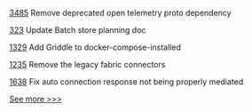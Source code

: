 
[3485](https://github.com/hyperledger/besu/pull/3485) Remove deprecated open telemetry proto dependency

[323](https://github.com/hyperledger/grid-docs/pull/323) Update Batch store planning doc

[1329](https://github.com/hyperledger/grid/pull/1329) Add Griddle to docker-compose-installed

[1235](https://github.com/hyperledger/caliper/pull/1235) Remove the legacy fabric connectors

[1638](https://github.com/hyperledger/aries-cloudagent-python/pull/1638) Fix auto connection response not being properly mediated


[See more >>>](https://start-here.hyperledger.org/pull-requests)
